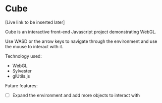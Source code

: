 # Cube

[Live link to be inserted later]

Cube is an interactive front-end Javascript project demonstrating WebGL.

Use WASD or the arrow keys to navigate through the environment and use the mouse to interact with it.

Technology used:

- WebGL
- Sylvester
- glUtils.js

Future features:
- [ ] Expand the environment and add more objects to interact with
